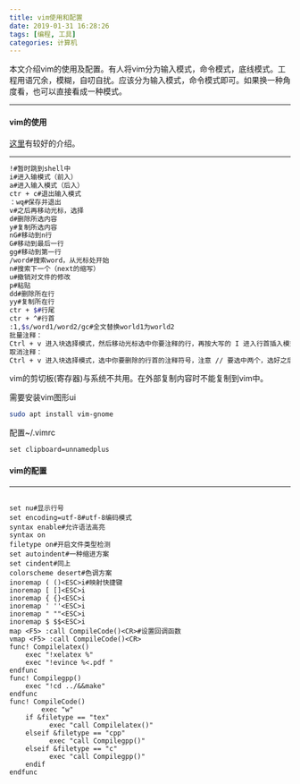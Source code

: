 ```yaml
---
title: vim使用和配置
date: 2019-01-31 16:28:26
tags: [编程, 工具]
categories: 计算机
---
```


本文介绍vim的使用及配置。有人将vim分为输入模式，命令模式，底线模式。工程用语冗余，模糊，自叨自扰。应该分为输入模式，命令模式即可。如果换一种角度看，也可以直接看成一种模式。

---

<!--more-->

#### vim的使用

[这里](http://www.runoob.com/linux/linux-vim.html)有较好的介绍。

---

``` bash
!#暂时跳到shell中
i#进入输模式（前入）
a#进入输入模式（后入）
ctr + c#退出输入模式
：wq#保存并退出
v#之后再移动光标，选择
d#删除所选内容
y#复制所选内容
nG#移动到n行
G#移动到最后一行
gg#移动到第一行
/word#搜索word，从光标处开始
n#搜索下一个（next的缩写）
u#撤销对文件的修改
p#粘贴
dd#删除所在行
yy#复制所在行
ctr + $#行尾
ctr + ^#行首
:1,$s/word1/word2/gc#全文替换world1为world2
批量注释：
Ctrl + v 进入块选择模式，然后移动光标选中你要注释的行，再按大写的 I 进入行首插入模式输入注释符号如 // 或 #，输入完毕之后，按两下 ESC，Vim 会自动将你选中的所有行首都加上注释，保存退出完成注释。
取消注释：
Ctrl + v 进入块选择模式，选中你要删除的行首的注释符号，注意 // 要选中两个，选好之后按 d 即可删除注释，ESC 保存退出。

```

vim的剪切板(寄存器)与系统不共用。在外部复制内容时不能复制到vim中。

需要安装vim图形ui

``` bash
sudo apt install vim-gnome
```

配置~/.vimrc

```
set clipboard=unnamedplus
```



#### vim的配置

---

```

set nu#显示行号
set encoding=utf-8#utf-8编码模式
syntax enable#允许语法高亮
syntax on
filetype on#开启文件类型检测
set autoindent#一种缩进方案
set cindent#同上
colorscheme desert#色调方案
inoremap ( ()<ESC>i#映射快捷键
inoremap [ []<ESC>i
inoremap { {}<ESC>i
inoremap ' ''<ESC>i
inoremap " ""<ESC>i
inoremap $ $$<ESC>i
map <F5> :call CompileCode()<CR>#设置回调函数
vmap <F5> :call CompileCode()<CR>
func! Compilelatex()
    exec "!xelatex %"
    exec "!evince %<.pdf "
endfunc
func! Compilegpp()
    exec "!cd ../&&make"
endfunc
func! CompileCode()
        exec "w"
	if &filetype == "tex"
	      exec "call Compilelatex()"
	elseif &filetype == "cpp"
	      exec "call Compilegpp()"
	elseif &filetype == "c"
	      exec "call Compilegpp()"
	endif
endfunc
 
```

